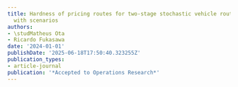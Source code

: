 ```yaml
---
title: Hardness of pricing routes for two-stage stochastic vehicle routing problems
  with scenarios
authors:
- \studMatheus Ota
- Ricardo Fukasawa
date: '2024-01-01'
publishDate: '2025-06-18T17:50:40.323255Z'
publication_types:
- article-journal
publication: '*Accepted to Operations Research*'
---
```

